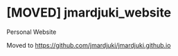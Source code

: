 # [MOVED] jmardjuki_website
Personal Website

Moved to https://github.com/jmardjuki/jmardjuki.github.io
